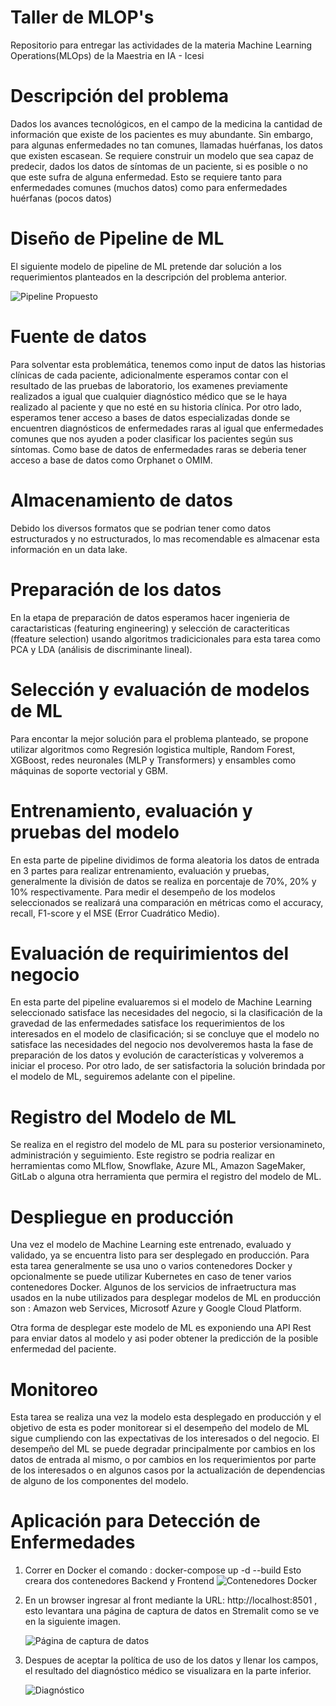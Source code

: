 # Taller de MLOP's
Repositorio para entregar las actividades de la materia Machine Learning Operations(MLOps) de la Maestria en IA - Icesi

# Descripción del problema
Dados los avances tecnológicos, en el campo de la medicina la cantidad de información que existe de los pacientes es muy abundante. Sin embargo, para algunas enfermedades no tan comunes, llamadas huérfanas, los datos que existen escasean. Se requiere construir un modelo que sea capaz de predecir, dados los datos de síntomas de un paciente, si es posible o no que este sufra de alguna enfermedad. Esto se requiere tanto para enfermedades comunes (muchos datos) como para enfermedades huérfanas (pocos datos)

# Diseño de Pipeline de ML
El siguiente modelo de pipeline de ML pretende dar solución a los requerimientos planteados en la descripción del problema anterior. 

![Pipeline Propuesto](./images/pipeline_ML-2025-04-23-2130.png)

# Fuente de datos
Para solventar esta problemática, tenemos como input de datos las historias clínicas de cada paciente, adicionalmente esperamos contar con el resultado de las pruebas de laboratorio, los examenes previamente realizados a igual que cualquier diagnóstico médico que se le haya realizado al paciente y que no esté en su historia clínica. Por otro lado, esperamos tener acceso a bases de datos especializadas donde se encuentren diagnósticos de enfermedades raras al igual que enfermedades comunes que nos ayuden a poder clasificar los pacientes según sus síntomas.
Como base de datos de enfermedades raras se deberia tener acceso a base de datos como Orphanet o OMIM.

# Almacenamiento de datos
Debido los diversos formatos que se podrian tener como datos estructurados y no estructurados, lo mas recomendable es almacenar esta información en un data lake.

# Preparación de los datos
En la etapa de preparación de datos esperamos hacer ingenieria de caractaristicas (featuring engineering) y selección de caracteriticas (ffeature selection) usando algoritmos tradicicionales para esta tarea como PCA y LDA (análisis de discriminante lineal).

# Selección y evaluación de modelos de ML
Para encontar la mejor solución para el problema planteado, se propone utilizar algoritmos como Regresión logistica multiple, Random Forest, XGBoost, redes neuronales (MLP y Transformers) y ensambles como máquinas de soporte vectorial y GBM.

# Entrenamiento, evaluación y pruebas del modelo
En esta parte de pipeline dividimos de forma aleatoria los datos de entrada en 3 partes para realizar entrenamiento, evaluación y pruebas, generalmente la división de datos se realiza en porcentaje de 70%, 20% y 10% respectivamente.
Para medir el desempeño de los modelos seleccionados se realizará una comparación en métricas como el accuracy, recall, F1-score y el MSE (Error Cuadrático Medio).

# Evaluación de requirimientos del negocio
En esta parte del pipeline evaluaremos si el modelo de Machine Learning seleccionado satisface las necesidades del negocio, si la clasificación de la gravedad de las enfermedades satisface los requerimientos de los interesados en el modelo de clasificación; si se concluye que el modelo no satisface las necesidades del negocio nos devolveremos hasta la fase de preparación de los datos y evolución de características y volveremos a iniciar el proceso.
Por otro lado, de ser satisfactoria la solución brindada por el modelo de ML, seguiremos adelante con el pipeline.

# Registro del Modelo de ML
Se realiza en el registro del modelo de ML para su posterior versionamineto, administración y seguimiento.
Este registro se podria realizar en herramientas como MLflow, Snowflake, Azure ML, Amazon SageMaker, GitLab o alguna otra herramienta que permira el registro del modelo de ML.

# Despliegue en producción
Una vez el modelo de Machine Learning este entrenado, evaluado y validado, ya se encuentra listo para ser desplegado en producción. Para esta tarea generalmente se usa uno o varios contenedores Docker y opcionalmente se puede utilizar Kubernetes en caso de tener varios contenedores Docker.
Algunos de los servicios de infraetructura mas usados en la nube utilizados para desplegar modelos de ML en producción son : Amazon web Services, Microsotf Azure y Google Cloud Platform.

Otra forma de desplegar este modelo de ML es exponiendo una API Rest para enviar datos al modelo y asi poder obtener la predicción de la posible enfermedad del paciente.

# Monitoreo
Esta tarea se realiza una vez la modelo esta desplegado en producción y el objetivo de esta es poder monitorear si el desempeño del modelo de ML sigue cumpliendo con las expectativas de los interesados o del negocio.
El desempeño del ML se puede degradar principalmente por cambios en los datos de entrada al mismo, o por cambios en los requerimientos por parte de los interesados o en algunos casos por la actualización de dependencias de alguno de los componentes del modelo.



# Aplicación para Detección de Enfermedades

1. Correr en Docker el comando : docker-compose up -d --build
    Esto creara dos contenedores Backend y Frontend
    ![Contenedores Docker](./images/contenedores.JPG)

2. En un browser ingresar al front mediante la URL: http://localhost:8501 , esto levantara una página de captura de datos en Stremalit como se ve en la siguiente imagen.
   
   ![Página de captura de datos](./images/Front_Streamlit.JPG)

3. Despues de aceptar la política de uso de los datos y llenar los campos, el resultado del diagnóstico médico se visualizara en la parte inferior.

    ![Diagnóstico](./images/Front_Streamlit_diagnostico.JPG)

